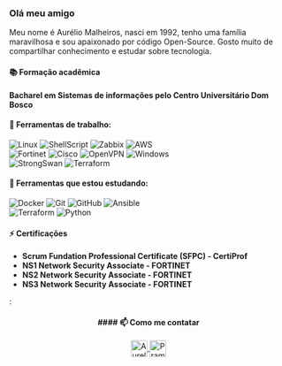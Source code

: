 ### Olá meu amigo

Meu nome é Aurélio Malheiros, nasci em 1992, tenho uma família maravilhosa e sou apaixonado por código Open-Source. Gosto muito de compartilhar conhecimento e estudar sobre tecnologia.

#### :books: Formação acadêmica
**Bacharel em Sistemas de informações pelo Centro Universitário Dom Bosco**
 
#### 💼 Ferramentas de trabalho:


![Linux](https://img.shields.io/badge/-GNU/Linux-grey?style=for-the-badge&logo=linux&logoColor=white)
![ShellScript](https://img.shields.io/badge/-ShellScript-000000?style=for-the-badge&logo=gnu-bash&logoColor=white)
![Zabbix](https://img.shields.io/badge/-Zabbix-red?style=for-the-badge&logo=zabbix&logoColor=red)
![AWS](https://img.shields.io/badge/-AWS-grey?style=for-the-badge&logo=amazon-aws&logoColor=yellow) <br>
![Fortinet](https://img.shields.io/badge/-Fortinet-red?style=for-the-badge&logo=fortinet&logoColor=white)
![Cisco](https://img.shields.io/badge/-Cisco-blue?style=for-the-badge&logo=cisco&logoColor=white)
![OpenVPN](https://img.shields.io/badge/-OpenVPN-yellow?style=for-the-badge&logo=openvpn&logoColor=white)
![Windows](https://img.shields.io/badge/-Windows-blue?style=for-the-badge&logo=windows&logoColor=white) <br>
![StrongSwan](https://img.shields.io/badge/-strongSwan-red?style=for-the-badge&logo=strongswan&logoColor=white)
![Terraform](https://img.shields.io/badge/-Terraform-181717?style=for-the-badge&logo=terraform)


#### 📖 Ferramentas que estou estudando:

![Docker](https://img.shields.io/badge/-Docker-181717?style=for-the-badge&logo=docker)
![Git](https://img.shields.io/badge/-Git-181717?style=for-the-badge&logo=git) 
![GitHub](https://img.shields.io/badge/-GitHub-181717?style=for-the-badge&logo=github)
![Ansible](https://img.shields.io/badge/-Ansible-181717?style=for-the-badge&logo=ansible) <br/>
![Terraform](https://img.shields.io/badge/-Terraform-181717?style=for-the-badge&logo=terraform)
![Python](https://img.shields.io/badge/-Python-181717?style=for-the-badge&logo=python)

#### ⚡ Certificações
- **Scrum Fundation Professional Certificate (SFPC) - CertiProf**
- **NS1 Network Security Associate - FORTINET**
- **NS2 Network Security Associate - FORTINET**
- **NS3 Network Security Associate - FORTINET**

:

<h4 align="center">#### 📫 Como me contatar</h4>
<p align="center">
 <a href="https://www.linkedin.com/in/aurelio-malheiros-944835127/" target="blank">
  <img align="center" alt="Aurelio S Malheiros| Linkedin" width="30px" src="https://www.vectorlogo.zone/logos/linkedin/linkedin-icon.svg" /> 
 </a>
 
 <a href="https://t.me/AurelioMalheiros" target="blank">
  <img align="center" alt="Pramod's Telegram" width="30px" src="https://www.vectorlogo.zone/logos/telegram/telegram-icon.svg" /> 
 </a>
  <br/>
  <br/>
  
  <p align="center"><br/>
  </p>

